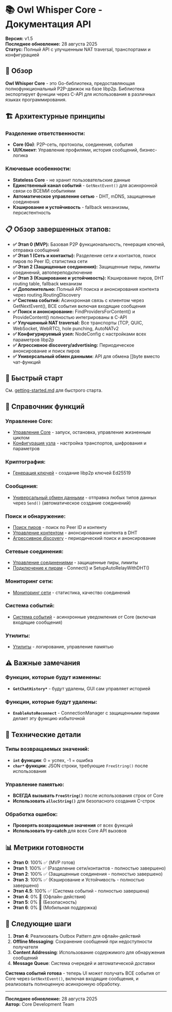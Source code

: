 # 📚 **Owl Whisper Core - Документация API**

**Версия:** v1.5  
**Последнее обновление:** 28 августа 2025  
**Статус:** Полный API с улучшенным NAT traversal, транспортами и конфигурацией

## 🎯 **Обзор**

**Owl Whisper Core** - это Go-библиотека, предоставляющая полнофункциональный P2P-движок на базе libp2p. Библиотека экспортирует функции через C-API для использования в различных языках программирования.

## 🏗️ **Архитектурные принципы**

### **Разделение ответственности:**
- **Core (Go)**: P2P-сеть, протоколы, соединения, события
- **UI/Клиент**: Управление профилями, история сообщений, бизнес-логика

### **Ключевые особенности:**
- **Stateless Core** - не хранит пользовательские данные
- **Единственный канал событий** - `GetNextEvent()` для асинхронной связи со ВСЕМИ событиями
- **Автоматическое управление сетью** - DHT, mDNS, защищенные соединения
- **Кэширование и устойчивость** - fallback механизмы, персистентность

## 📋 **Обзор завершенных этапов:**

- **✅ Этап 0 (MVP):** Базовая P2P функциональность, генерация ключей, отправка сообщений
- **✅ Этап 1 (Сеть и контакты):** Разделение сети и контактов, поиск пиров по Peer ID, статистика сети
- **✅ Этап 2 (Защищенные соединения):** Защищенные пиры, лимиты соединений, автопереподключение
- **✅ Этап 3 (Кэширование и устойчивость):** Кэширование пиров, DHT routing table, fallback механизм
- **✅ Дополнительно:** Полный API поиска и анонсирования контента через routing.RoutingDiscovery
- **✅ Система событий:** Асинхронная связь с клиентом через GetNextEvent(), ВСЕ события включая входящие сообщения
- **✅ Поиск и анонсирование:** FindProvidersForContent() и ProvideContent() полностью интегрированы в C-API
- **✅ Улучшенный NAT traversal:** Все транспорты (TCP, QUIC, WebSocket, WebRTC), hole punching, AutoNATv2
- **✅ Конфигурируемый узел:** NodeConfig с настройками всех параметров libp2p
- **✅ Агрессивное discovery/advertising:** Периодическое анонсирование и поиск пиров
- **✅ Универсальный обмен данными:** API для обмена []byte вместо чат-функций

## 🚀 **Быстрый старт**

См. [getting-started.md](./getting-started.md) для быстрого старта.

## 📖 **Справочник функций**

### **Управление Core:**
- [Управление Core](./functions/core-management.md) - запуск, остановка, управление жизненным циклом
- [Конфигурация узла](./functions/node-configuration.md) - настройка транспортов, шифрования и параметров

### **Криптография:**
- [Генерация ключей](./functions/key-generation.md) - создание libp2p ключей Ed25519

### **Сообщения:**
- [Универсальный обмен данными](./functions/messaging.md) - отправка любых типов данных через `Send()` (автоматическое создание соединений)

### **Поиск и обнаружение:**
- [Поиск пиров](./functions/peer-discovery.md) - поиск по Peer ID и контенту
- [Управление контентом](./functions/content-management.md) - анонсирование контента в DHT
- [Агрессивное discovery](./functions/aggressive-discovery.md) - периодический поиск и анонсирование

### **Сетевые соединения:**
- [Управление соединениями](./functions/connection-management.md) - защищенные пиры, лимиты
- [Подключение к пирам](./functions/peer-connection.md) - Connect() и SetupAutoRelayWithDHT()

### **Мониторинг сети:**
- [Мониторинг сети](./functions/network-monitoring.md) - статистика, качество соединений

### **Система событий:**
- [Система событий](./functions/events-system.md) - асинхронные уведомления от Core (включая входящие сообщения)

### **Утилиты:**
- [Утилиты](./functions/utilities.md) - логирование, управление памятью

## ⚠️ **Важные замечания**

### **Функции, которые будут изменены:**
- **`GetChatHistory*`** - будут удалены, GUI сам управляет историей

### **Функции, которые будут удалены:**
- **`EnableAutoReconnect`** - ConnectionManager с защищенными пирами делает эту функцию избыточной

## 🔧 **Технические детали**

### **Типы возвращаемых значений:**
- **`int` функции**: 0 = успех, -1 = ошибка
- **`char*` функции**: JSON строки, требующие `FreeString()` после использования

### **Управление памятью:**
- **ВСЕГДА вызывать `FreeString()`** после использования строк от Core
- **Использовать `allocString()`** для безопасного создания C-строк

### **Обработка ошибок:**
- **Проверять возвращаемые значения** от всех функций
- **Использовать try-catch** для всех Core API вызовов

## 📊 **Метрики готовности**

- **Этап 0**: 100% ✅ (MVP готов)
- **Этап 1**: 100% ✅ (Разделение сети/контактов - полностью завершено)
- **Этап 2**: 100% ✅ (Защищенные соединения - полностью завершено)
- **Этап 3**: 100% ✅ (Кэширование и Устойчивость - полностью завершено)
- **Этап 4.5**: 100% ✅ (Система событий - полностью завершена)
- **Этап 4**: 0% 🔴 (Офлайн-действия)
- **Этап 5**: 0% 🔴 (Безопасность)
- **Этап 6**: 0% 🔴 (Мобильная поддержка)

## 🎯 **Следующие шаги**

1. **Этап 4**: Реализовать Outbox Pattern для офлайн-действий
2. **Offline Messaging**: Сохранение сообщений при недоступности получателя
3. **Content Addressing**: Использование содержимого для обнаружения сообщений
4. **Message Queue**: Система очередей и автоматической доставки

**Система событий готова** - теперь UI может получать ВСЕ события от Core через `GetNextEvent()`, включая входящие сообщения, и реализовать полноценную асинхронную обработку.

---

**Последнее обновление:** 28 августа 2025  
**Автор:** Core Development Team 